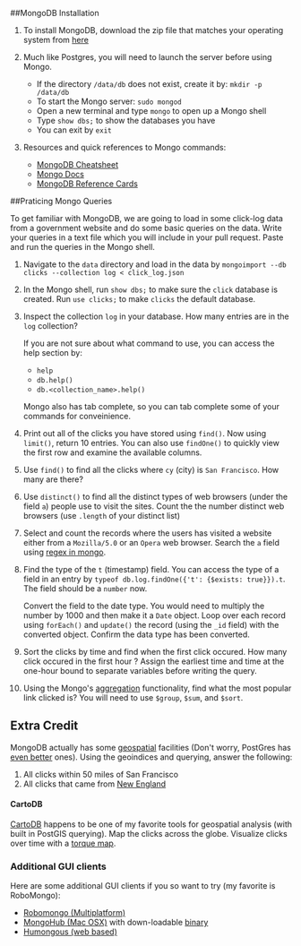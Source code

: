 ##MongoDB Installation

1. To install MongoDB, download the zip file that matches your operating system from 
   [here](http://www.mongodb.org/downloads?_ga=1.2370361.886345798.1422741448)

2. Much like Postgres, you will need to launch the server before using Mongo. 

   - If the directory `/data/db` does not exist, create it by: `mkdir -p /data/db`
   - To start the Mongo server: `sudo mongod`
   - Open a new terminal and type `mongo` to open up a Mongo shell
   - Type `show dbs;` to show the databases you have
   - You can exit by `exit`

3. Resources and quick references to Mongo commands:

   - [MongoDB Cheatsheet](https://blog.codecentric.de/files/2012/12/MongoDB-CheatSheet-v1_0.pdf)
   - [Mongo Docs](http://docs.mongodb.org/v2.2/mongo/)
   - [MongoDB Reference Cards](http://info.mongodb.com/rs/mongodb/images/mongodb_qrc_booklet.pdf)


##Praticing Mongo Queries 

To get familiar with MongoDB, we are going to load in some click-log data from a government website and do
some basic queries on the data. Write your queries in a text file which you will include in your pull request.
Paste and run the queries in the Mongo shell.

1. Navigate to the `data` directory and load in the data by 
   `mongoimport --db clicks --collection log < click_log.json`

2. In the Mongo shell, run `show dbs;` to make sure the `click` database is created. 
   Run `use clicks;` to make `clicks` the default database. 

4. Inspect the collection `log` in your database. How many entries are in the `log` collection? 
   
   If you are not sure about what command to use, you can access the help section by:
    - `help`
    - `db.help()`
    - `db.<collection_name>.help()`

   Mongo also has tab complete, so you can tab complete some of your commands for conveinience.  

5. Print out all of the clicks you have stored using `find()`. 
   Now using `limit()`, return 10 entries. You can also use `findOne()` to quickly view the first row
   and examine the available columns.  

6. Use `find()` to find all the clicks where `cy` (city) is `San Francisco`. How many are there?

7. Use `distinct()` to find all the distinct types of web browsers (under the field `a`) people use to
   visit the sites. Count the the number distinct web browsers (use `.length` of your distinct list)

8. Select and count the records where the users has visited a website either from a `Mozilla/5.0` or an `Opera` web     browser. Search the `a` field using 
   [regex in mongo](http://stackoverflow.com/questions/3305561/how-to-query-mongodb-with-like).

7. Find the type of the `t` (timestamp) field. You can access the type of a field in an entry by
   `typeof db.log.findOne({'t': {$exists: true}}).t`. The field should be a `number` now.
   
   Convert the field to the date type. You would need to multiply the number by 1000 and then make it a
   `Date` object. Loop over each record using `forEach()` and `update()` the record (using the `_id` field) with the
   converted object. Confirm the data type has been converted.
   
8. Sort the clicks by time and find when the first click occured. How many click occured in the first hour ?
   Assign the earliest time and time at the one-hour bound to separate variables before writing the query.

9. Using the Mongo's [aggregation](http://docs.mongodb.org/manual/reference/sql-aggregation-comparison/)
   functionality, find what the most popular link clicked is? You will need
   to use `$group`, `$sum`, and `$sort`.

## Extra Credit

MongoDB actually has some [geospatial](http://docs.mongodb.org/manual/administration/indexes-geo/) facilities 
(Don't worry, PostGres has [even better](http://postgis.net/) ones).
Using the geoindices and querying, answer the following:

1. All clicks within 50 miles of San Francisco
2. All clicks that came from [New England](http://en.wikipedia.org/wiki/New_England)

#### CartoDB

[CartoDB](http://cartodb.com/) happens to be one of my favorite tools for geospatial analysis (with built in PostGIS querying).
Map the clicks across the globe.  Visualize clicks over time with a 
[torque map](http://blog.cartodb.com/post/66687861735/torque-is-live-try-it-on-your-cartodb-maps-today).

### Additional GUI clients

Here are some additional GUI clients if you so want to try (my favorite is RoboMongo):
- [Robomongo (Multiplatform)](http://robomongo.org/)
- [MongoHub (Mac OSX)](https://github.com/fotonauts/MongoHub-Mac) 
   with down-loadable [binary](https://mongohub.s3.amazonaws.com/MongoHub.zip)
- [Humongous (web based)](https://github.com/bagwanpankaj/humongous)
